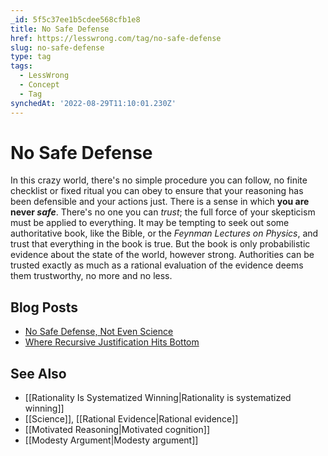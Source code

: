 ```yaml
---
_id: 5f5c37ee1b5cdee568cfb1e8
title: No Safe Defense
href: https://lesswrong.com/tag/no-safe-defense
slug: no-safe-defense
type: tag
tags:
  - LessWrong
  - Concept
  - Tag
synchedAt: '2022-08-29T11:10:01.230Z'
---
```


# No Safe Defense

In this crazy world, there's no simple procedure you can follow, no finite checklist or fixed ritual you can obey to ensure that your reasoning has been defensible and your actions just. There is a sense in which **you are never *safe***. There's no one you can *trust*; the full force of your skepticism must be applied to everything. It may be tempting to seek out some authoritative book, like the Bible, or the *Feynman Lectures on Physics*, and trust that everything in the book is true. But the book is only probabilistic evidence about the state of the world, however strong. Authorities can be trusted exactly as much as a rational evaluation of the evidence deems them trustworthy, no more and no less.

## Blog Posts

- [No Safe Defense, Not Even Science](http://lesswrong.com/lw/qf/no_safe_defense_not_even_science/)
- [Where Recursive Justification Hits Bottom](http://lesswrong.com/lw/s0/where_recursive_justification_hits_bottom/)

## See Also

- [[Rationality Is Systematized Winning|Rationality is systematized winning]]
- [[Science]], [[Rational Evidence|Rational evidence]]
- [[Motivated Reasoning|Motivated cognition]]
- [[Modesty Argument|Modesty argument]]
